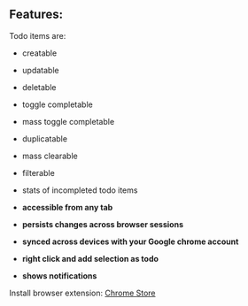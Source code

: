 ## Features:

Todo items are:

- creatable
- updatable
- deletable
- toggle completable
- mass toggle completable
- duplicatable
- mass clearable
- filterable
- stats of incompleted todo items

- **accessible from any tab**
- **persists changes across browser sessions**
- **synced across devices with your Google chrome account**
- **right click and add selection as todo**
- **shows notifications**

Install browser extension: [Chrome Store](https://chrome.google.com/webstore/detail/pretty-todolist/njjllneccpdeinadhdfkbokfaklanobn/related?hl=en-US&authuser=0)
